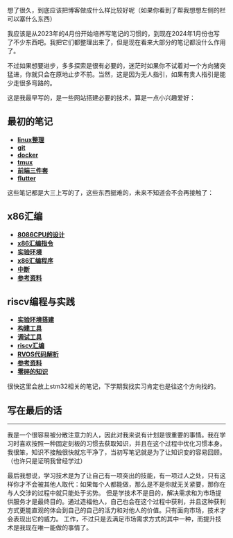 <!-- 首页 -->

想了很久，到底应该把博客做成什么样比较好呢（如果你看到了帮我想想左侧的栏可以塞什么东西）

我应该是从2023年的4月份开始培养写笔记的习惯的，到现在2024年1月份也写了不少东西吧。我把它们都整理出来了，但是现在看来大部分的笔记都没什么作用了。

不过如果想要进步，多多探索是很有必要的，迷茫时如果你不试着对一个方向猪突猛进，你就只会在原地止步不前。当然，这是因为无人指引，如果有贵人指引是能少走很多弯路的。

这是我最早写的，是一些网站搭建必要的技术，算是一点小兴趣爱好：

## 最初的笔记

* [<b>linux整理</b>](/blog/study/老笔记/1_linux整理.md)
* [<b>git</b>](/blog/study/老笔记/2_git.md)
* [<b>docker</b>](/blog/study/老笔记/3_docker.md)
* [<b>tmux</b>](/blog/study/老笔记/4_tmux.md)
* [<b>前端三件套</b>](/blog/study/老笔记/5_前端三件套.md)
* [<b>flutter</b>](/blog/study/老笔记/6_flutter.md)

这些笔记都是大三上写的了，这些东西挺难的，未来不知道会不会再接触了：

## x86汇编

* [<b>8086CPU的设计</b>](/blog/study/x86汇编/1_8086CPU的设计.md)
* [<b>x86汇编指令</b>](/blog/study/x86汇编/2_x86汇编指令.md)
* [<b>实验环境</b>](/blog/study/x86汇编/3_实验环境.md)
* [<b>x86汇编程序</b>](/blog/study/x86汇编/4_x86汇编程序.md)
* [<b>中断</b>](/blog/study/x86汇编/5_中断.md)
* [<b>参考资料</b>](/blog/study/x86汇编/6_参考资料.md)

## riscv编程与实践

* [<b>实验环境搭建</b>](/blog/study/riscv编程与实践/1_实验环境搭建.md)
* [<b>构建工具</b>](/blog/study/riscv编程与实践/2_构建工具.md)
* [<b>调试工具</b>](/blog/study/riscv编程与实践/3_调试工具.md)
* [<b>riscv汇编</b>](/blog/study/riscv编程与实践/4_riscv汇编.md)
* [<b>RVOS代码解析</b>](/blog/study/riscv编程与实践/5_RVOS代码解析.md)
* [<b>参考资料</b>](/blog/study/riscv编程与实践/6_参考资料.md)
* [<b>零碎的知识</b>](/blog/study/riscv编程与实践/7_零碎的知识.md)


很快这里会放上stm32相关的笔记，下学期我找实习肯定也是往这个方向找的。


## 写在最后的话


--------

我是一个很容易被分散注意力的人，因此对我来说有计划是很重要的事情。我在学习时喜欢按照一种固定刻板的习惯去获取知识，并且在这个过程中优化习惯本身。
我很笨，知识不接触很快就忘干净了，当初写笔记就是为了让知识变的容易回顾。（也许只是证明我曾经学过）

最后我想说，学习技术是为了让自己有一项突出的技能，有一项过人之处，只有这样你才不会被其他人取代：如果每个人都能做，那么是不是你就无关紧要，那你在与人交涉的过程中就只能处于劣势。
但是学技术不是目的，解决需求和为市场提供服务才是最终目的。通过造福他人，自己也会在这个过程中获利，并且这种获利方式更能直观的体会到自己的自己的活力和对他人的价值。只有面向市场，技术才会表现出它的威力。
工作，不过只是去满足市场需求方式的其中一种，而提升技术是我现在唯一能做的事情了。


